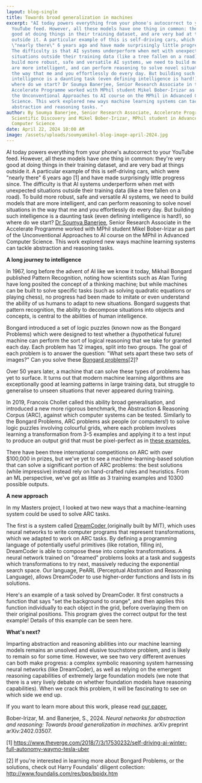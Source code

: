 ```yaml
---
layout: blog-single
title: Towards broad generalization in machines
excerpt: "AI today powers everything from your phone's autocorrect to your
  YouTube feed. However, all these models have one thing in common: they're very
  good at doing things in their training dataset, and are very bad at things
  outside it. A particular example of this is self-driving cars, which were
  \"nearly there\" 6 years ago and have made surprisingly little progress since.
  The difficulty is that AI systems underperform when met with unexpected
  situations outside their training data (like a tree fallen on a road). To
  build more robust, safe and versatile AI systems, we need to build models that
  are more intelligent, and can perform reasoning to solve novel situations in
  the way that me and you effortlessly do every day. But building such
  intelligence is a daunting task (even defining intelligence is hard!), so
  where do we start? Dr Soumya Banerjee, Senior Research Associate in the
  Accelerate Programme worked with MPhil student Mikel Bober-Irizar as part of
  the Unconventional Approaches to AI course on the MPhil in Advanced Computer
  Science. This work explored new ways machine learning systems can tackle
  abstraction and reasoning tasks. "
author: By Soumya Banerjee, Senior Research Associate, Accelerate Programme for
  Scientific Discovery and Mikel Bober-Irizar, MPhil student in Advanced
  Computer Science
date: April 22, 2024 10:00 AM
image: /assets/uploads/soumyamikel-blog-image-april-2024.jpg
---
```

AI today powers everything from your phone's autocorrect to your YouTube feed. However, all these models have one thing in common: they're very good at doing things in their training dataset, and are very bad at things outside it. A particular example of this is self-driving cars, which were "nearly there" 6 years ago \[1] and have made surprisingly little progress since. The difficulty is that AI systems underperform when met with unexpected situations outside their training data (like a tree fallen on a road). To build more robust, safe and versatile AI systems, we need to build models that are more intelligent, and can perform reasoning to solve novel situations in the way that me and you effortlessly do every day. But building such intelligence is a daunting task (even defining intelligence is hard!), so where do we start? [Dr Soumya Banerjee](https://acceleratescience.github.io/team/soumya-banerjee.html), Senior Research Associate in the Accelerate Programme worked with MPhil student Mikel Bober-Irizar as part of the Unconventional Approaches to AI course on the MPhil in Advanced Computer Science. This work explored new ways machine learning systems can tackle abstraction and reasoning tasks. 

**A long journey to intelligence**

In 1967, long before the advent of AI like we know it today, Mikhail Bongard published Pattern Recognition, noting how scientists such as Alan Turing have long posited the concept of a thinking machine; but while machines can be built to solve specific tasks (such as solving quadratic equations or playing chess), no progress had been made to imitate or even understand the ability of us humans to adapt to new situations. Bongard suggests that pattern recognition, the ability to decompose situations into objects and concepts, is central to the abilities of human intelligence.

Bongard introduced a set of logic puzzles (known now as the Bongard Problems) which were designed to test whether a (hypothetical future) machine can perform the sort of logical reasoning that we take for granted each day. Each problem has 12 images, split into two groups. The goal of each problem is to answer the question: "What sets apart these two sets of images?" Can you solve these [Bongard problems](https://github.com/neelsoumya/arc_paper_blog/blob/main/Picture_1.png)\[﻿2]?

Over 50 years later, a machine that can solve these types of problems has yet to surface. It turns out that modern machine learning algorithms are exceptionally good at learning patterns in large training data, but struggle to generalise to unseen situations that never appeared during training.

In 2019, Francois Chollet called this ability broad generalisation, and introduced a new more rigorous benchmark, the Abstraction & Reasoning Corpus (ARC), against which computer systems can be tested. Similarly to the Bongard Problems, ARC problems ask people (or computers!) to solve logic puzzles involving colourful grids, where each problem involves learning a transformation from 3-5 examples and applying it to a test input to produce an output grid that must be pixel-perfect as in [these examples.](https://github.com/neelsoumya/arc_paper_blog/blob/main/Picture_2.png)

There have been three international competitions on ARC with over $100,000 in prizes, but we've yet to see a machine-learning-based solution that can solve a significant portion of ARC problems: the best solutions (while impressive) instead rely on hand-crafted rules and heuristics. From an ML perspective, we've got as little as 3 training examples and 10300 possible outputs.

**A new approach** 

In my Masters project, I looked at two new ways that a machine-learning system could be used to solve ARC tasks.

The first is a system called [DreamCoder ](https://royalsocietypublishing.org/doi/10.1098/rsta.2022.0050)(originally built by MIT), which uses neural networks to write computer programs that represent transformations, which we adapted to work on ARC tasks. By defining a programming language of potentially useful primitives (like rotation, filling in), DreamCoder is able to compose these into complex transformations. A neural network trained on "dreamed" problems looks at a task and suggests which transformations to try next, massively reducing the exponential search space. Our language, PeARL (Perceptual Abstration and Reasoning Language), allows DreamCoder to use higher-order functions and lists in its solutions.

Here's an example of a task solved by DreamCoder. It first constructs a function that says "set the background to orange", and then applies this function individually to each object in the grid, before overlaying them on their original positions. This program gives the correct output for the test example! Details of this example can be seen here.

**What's next?**

Imparting abstraction and reasoning abilities into our machine learning models remains an unsolved and elusive touchstone problem, and is likely to remain so for some time. However, we see two very different avenues can both make progress: a complex symbolic reasoning system harnessing neural networks (like DreamCoder), as well as relying on the emergent reasoning capabilities of extremely large foundation models  (we note that there is a very lively debate on whether foundation models have reasoning capabilities). When we crack this problem, it will be fascinating to see on which side we end up.

If you want to learn more about this work, please read [our paper.](https://arxiv.org/abs/2402.03507)

Bober-Irizar, M. and Banerjee, S., 2024. *Neural networks for abstraction and reasoning: Towards broad generalization in machines.* arXiv preprint arXiv:2402.03507.

\[1] [https://www.theverge.com/2018/7/3/17530232/self-driving-ai-winter-full-autonomy-waymo-tesla-uber ](https://www.theverge.com/2018/7/3/17530232/self-driving-ai-winter-full-autonomy-waymo-tesla-uber)

\[2] If you're interested in learning more about Bongard Problems, or the solutions, check out Harry Foundalis' diligent collection: <http://www.foundalis.com/res/bps/bpidx.htm>